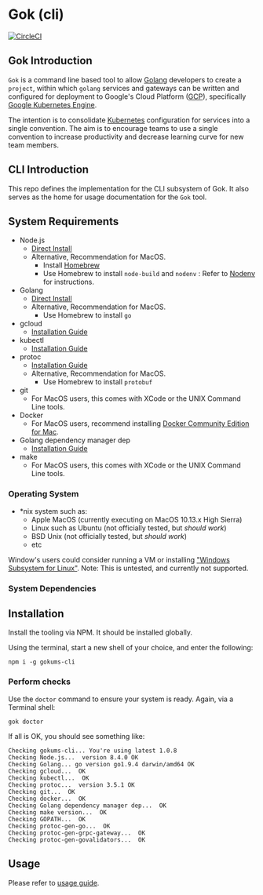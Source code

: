 # Gok (cli)

[![CircleCI](https://circleci.com/gh/gokums/cli/tree/master.svg?style=svg)](https://circleci.com/gh/gokums/cli/tree/master)

## Gok Introduction

`Gok` is a command line based tool to allow [Golang](https://golang.org) developers to create a `project`, within which `golang` services and gateways can be written and configured for deployment to Google's Cloud Platform ([GCP](https://cloud.google.com)), specifically [Google Kubernetes Engine](https://cloud.google.com/kubernetes-engine/).

The intention is to consolidate [Kubernetes](https://kubernetes.io) configuration for services into a single convention. The aim is to encourage teams to use a single convention to increase productivity and decrease learning curve for new team members.

## CLI Introduction

This repo defines the implementation for the CLI subsystem of Gok. It also serves as the home for usage documentation for the `Gok` tool.

## System Requirements

- Node.js
  - [Direct Install](https://nodejs.org/en/download/)
  - Alternative, Recommendation for MacOS.
    - Install [Homebrew](https://brew.sh)
    - Use Homebrew to install `node-build` and `nodenv` : Refer to [Nodenv](https://github.com/nodenv/nodenv) for instructions.
- Golang
  - [Direct Install](https://golang.org/dl/)
  - Alternative, Recommendation for MacOS.
    - Use Homebrew to install `go`
- gcloud
  - [Installation Guide](https://cloud.google.com/sdk/docs/#install_the_latest_cloud_tools_version_cloudsdk_current_version)
- kubectl
  - [Installation Guide](https://kubernetes.io/docs/tasks/tools/install-kubectl/)
- protoc
  - [Installation Guide](http://google.github.io/proto-lens/installing-protoc.html)
  - Alternative, Recommendation for MacOS.
    - Use Homebrew to install `protobuf`
- git
  - For MacOS users, this comes with XCode or the UNIX Command Line tools.
- Docker
  - For MacOS users, recommend installing [Docker Community Edition for Mac](https://store.docker.com/editions/community/docker-ce-desktop-mac).
- Golang dependency manager dep
  - [Installation Guide](https://github.com/golang/dep)
- make
  - For MacOS users, this comes with XCode or the UNIX Command Line tools.

### Operating System

- *nix system such as:
  - Apple MacOS (currently executing on MacOS 10.13.x High Sierra)
  - Linux such as Ubuntu (not officially tested, but *should work*)
  - BSD Unix (not officially tested, but *should work*)
  - etc

Window's users could consider running a VM or installing ["Windows Subsystem for Linux"](https://github.com/Microsoft/WSL).
Note: This is untested, and currently not supported.

### System Dependencies

## Installation

Install the tooling via NPM. It should be installed globally.

Using the terminal, start a new shell of your choice, and enter the following:

```shell
npm i -g gokums-cli
```

### Perform checks

Use the `doctor` command to ensure your system is ready.
Again, via a Terminal shell:

```shell
gok doctor
```

If all is OK, you should see something like:

```text
Checking gokums-cli... You're using latest 1.0.8
Checking Node.js...  version 8.4.0 OK
Checking Golang... go version go1.9.4 darwin/amd64 OK
Checking gcloud...  OK
Checking kubectl...  OK
Checking protoc...  version 3.5.1 OK
Checking git...  OK
Checking docker...  OK
Checking Golang dependency manager dep...  OK
Checking make version...  OK
Checking GOPATH...  OK
Checking protoc-gen-go...  OK
Checking protoc-gen-grpc-gateway...  OK
Checking protoc-gen-govalidators...  OK
```

## Usage

Please refer to [usage guide](docs/index.md).